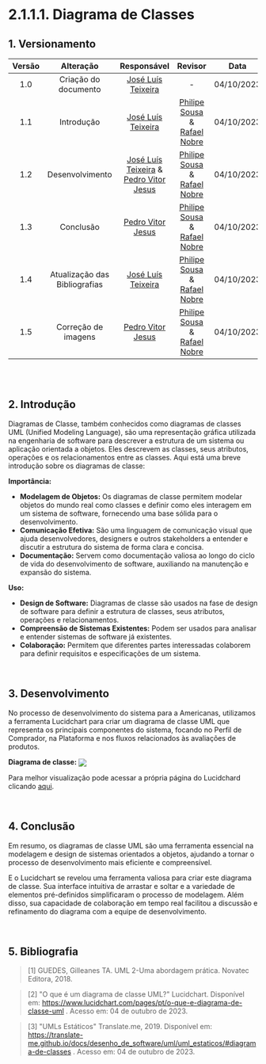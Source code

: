 # 2.1.1.1. Diagrama de Classes

## 1. Versionamento

| Versão |                      Alteração                      |    Responsável     |      Revisor       | Data  |
| :----: | :-------------------------------------------------: | :----------------: | :----------------: | :---: |
|  1.0   |  Criação do documento   | [José Luís Teixeira](https://github.com/joseluis-rt)  | - | 04/10/2023 |
|  1.1   |  Introdução   | [José Luís Teixeira](https://github.com/joseluis-rt)  | [Philipe Sousa](https://github.com/PhilipeSousa) & [Rafael Nobre](https://github.com/RafaelN0bre) | 04/10/2023 |
|  1.2   |  Desenvolvimento   | [José Luís Teixeira](https://github.com/joseluis-rt) & [Pedro Vitor Jesus](https://github.com/Peedrooo) | [Philipe Sousa](https://github.com/PhilipeSousa) & [Rafael Nobre](https://github.com/RafaelN0bre) | 04/10/2023 |
|  1.3   |  Conclusão   | [Pedro Vitor Jesus](https://github.com/Peedrooo)  | [Philipe Sousa](https://github.com/PhilipeSousa) & [Rafael Nobre](https://github.com/RafaelN0bre) | 04/10/2023 |
|  1.4   |  Atualização das Bibliografias  | [José Luís Teixeira](https://github.com/joseluis-rt)  | [Philipe Sousa](https://github.com/PhilipeSousa) & [Rafael Nobre](https://github.com/RafaelN0bre) | 04/10/2023 |
|  1.5   |  Correção de imagens  | [Pedro Vitor Jesus](https://github.com/Peedrooo)  | [Philipe Sousa](https://github.com/PhilipeSousa) & [Rafael Nobre](https://github.com/RafaelN0bre) | 04/10/2023 |

<br/>
<br/>

## 2. Introdução
Diagramas de Classe, também conhecidos como diagramas de classes UML (Unified Modeling Language), são uma representação gráfica utilizada na engenharia de software para descrever a estrutura de um sistema ou aplicação orientada a objetos. Eles descrevem as classes, seus atributos, operações e os relacionamentos entre as classes. Aqui está uma breve introdução sobre os diagramas de classe:

**Importância:**

- **Modelagem de Objetos:** Os diagramas de classe permitem modelar objetos do mundo real como classes e definir como eles interagem em um sistema de software, fornecendo uma base sólida para o desenvolvimento.
- **Comunicação Efetiva:** São uma linguagem de comunicação visual que ajuda desenvolvedores, designers e outros stakeholders a entender e discutir a estrutura do sistema de forma clara e concisa.
- **Documentação:** Servem como documentação valiosa ao longo do ciclo de vida do desenvolvimento de software, auxiliando na manutenção e expansão do sistema.

**Uso:**

- **Design de Software:** Diagramas de classe são usados na fase de design de software para definir a estrutura de classes, seus atributos, operações e relacionamentos.
- **Compreensão de Sistemas Existentes:** Podem ser usados para analisar e entender sistemas de software já existentes.
- **Colaboração:** Permitem que diferentes partes interessadas colaborem para definir requisitos e especificações de um sistema.

<br/>


## 3. Desenvolvimento
No processo de desenvolvimento do sistema para a Americanas, utilizamos a ferramenta Lucidchart para criar um diagrama de classe UML que representa os principais componentes do sistema, focando no Perfil de Comprador, na Plataforma e nos fluxos relacionados às avaliações de produtos.

**Diagrama de classe:**
<img align="center" src="./img/diagrama-de-classes">

Para melhor visualização pode acessar a própria página do Lucidchard clicando [aqui](https://lucid.app/lucidchart/432f082d-d3d6-4a08-b829-fd1b8e6e699f/edit?viewport_loc=-528%2C-9%2C5262%2C1866%2CHWEp-vi-RSFO&invitationId=inv_dce32edc-3bc9-4e7e-baf6-f876e1343d54).


<br/>


## 4. Conclusão
Em resumo, os diagramas de classe UML são uma ferramenta essencial na modelagem e design de sistemas orientados a objetos, ajudando a tornar o processo de desenvolvimento mais eficiente e compreensível.

E o Lucidchart se revelou uma ferramenta valiosa para criar este diagrama de classe. Sua interface intuitiva de arrastar e soltar e a variedade de elementos pré-definidos simplificaram o processo de modelagem. Além disso, sua capacidade de colaboração em tempo real facilitou a discussão e refinamento do diagrama com a equipe de desenvolvimento.

<br/>


## 5. Bibliografia

> [1] GUEDES, Gilleanes TA. UML 2-Uma abordagem prática. Novatec Editora, 2018.

> [2] "O que é um diagrama de classe UML?" Lucidchart. Disponível em: https://www.lucidchart.com/pages/pt/o-que-e-diagrama-de-classe-uml . Acesso em: 04 de outubro de 2023.
 
> [3] "UMLs Estáticos" Translate.me, 2019. Disponível em: https://translate-me.github.io/docs/desenho_de_software/uml/uml_estaticos/#diagrama-de-classes . Acesso em: 04 de outubro de 2023.

